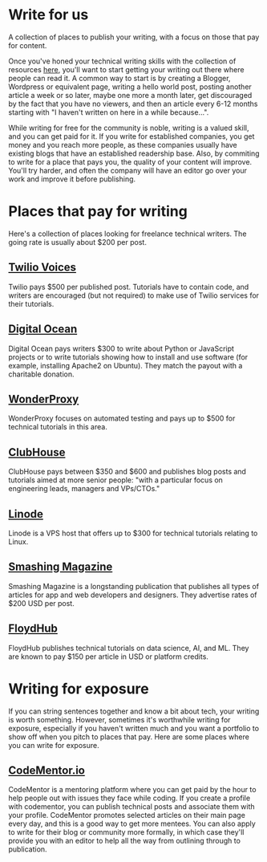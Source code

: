 # Write for us

A collection of places to publish your writing, with a focus on those that pay for content.

Once you've honed your technical writing skills with the collection of resources [here](./resources.md), you'll want to start getting your writing out there where people can read it. A common way to start is by creating a Blogger, Wordpress or equivalent page, writing a hello world post, posting another article a week or so later, maybe one more a month later, get discouraged by the fact that you have no viewers, and then an article every 6-12 months starting with "I haven't written on here in a while because...".

While writing for free for the community is noble, writing is a valued skill, and you can get paid for it. If you write for established companies, you get money and you reach more people, as these companies usually have existing blogs that have an established readership base. Also, by commiting to write for a place that pays you, the quality of your content will improve. You'll try harder, and often the company will have an editor go over your work and improve it before publishing.

# Places that pay for writing
Here's a collection of places looking for freelance technical writers. The going rate is usually about $200 per post.

## [Twilio Voices](https://go.twilio.com/twilio-voices/)
Twilio pays $500 per published post. Tutorials have to contain code, and writers are encouraged (but not required) to make use of Twilio services for their tutorials.

## [Digital Ocean](https://www.digitalocean.com/community/get-paid-to-write)
Digital Ocean pays writers $300 to write about Python or JavaScript projects or to write tutorials showing how to install and use software (for example, installing Apache2 on Ubuntu). They match the payout with a charitable donation. 

## [WonderProxy](https://wonderproxy.com/blog/looking-for-authors/)
WonderProxy focuses on automated testing and pays up to $500 for technical tutorials in this area.

## [ClubHouse](https://clubhouse.io/clubhouse-write-earn-give-program/)
ClubHouse pays between $350 and $600 and publishes blog posts and tutorials aimed at more senior people: "with a particular focus on engineering leads, managers and VPs/CTOs."

## [Linode](https://www.linode.com/docs/contribute/)
Linode is a VPS host that offers up to $300 for technical tutorials relating to Linux.

## [Smashing Magazine](https://www.smashingmagazine.com/write-for-us/)
Smashing Magazine is a longstanding publication that publishes all types of articles for app and web developers and designers. They advertise rates of $200 USD per post.

## [FloydHub](https://blog.floydhub.com/write-for-floydhub/)
FloydHub publishes technical tutorials on data science, AI, and ML. They are known to pay $150 per article in USD or platform credits.

# Writing for exposure

If you can string sentences together and know a bit about tech, your writing is worth something. However, sometimes it's worthwhile writing for exposure, especially if you haven't written much and you want a portfolio to show off when you pitch to places that pay. Here are some places where you can write for exposure.

## [CodeMentor.io](https://www.codementor.io/)
CodeMentor is a mentoring platform where you can get paid by the hour to help people out with issues they face while coding. If you create a profile with codementor, you can publish technical posts and associate them with your profile. CodeMentor promotes selected articles on their main page every day, and this is a good way to get more mentees. You can also apply to write for their blog or community more formally, in which case they'll provide you with an editor to help all the way from outlining through to publication.


